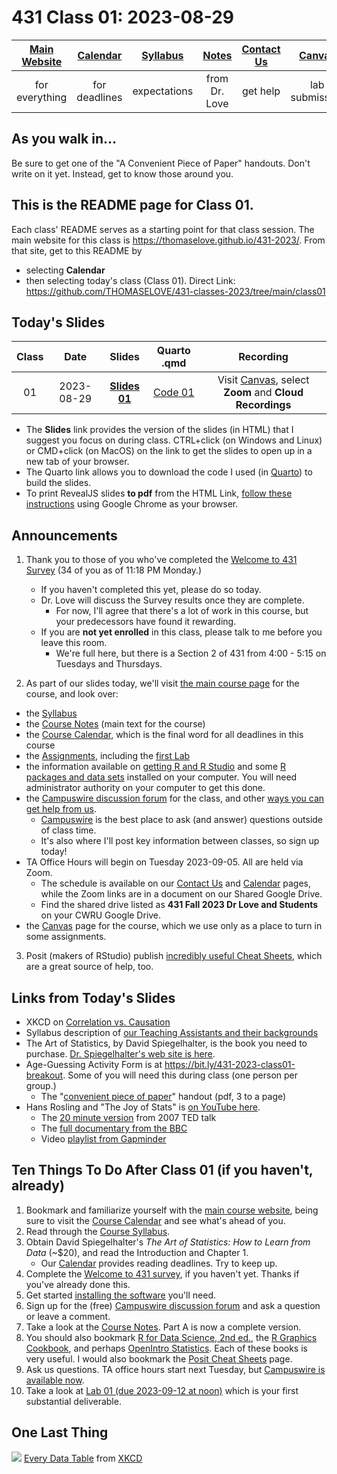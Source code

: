 # 431 Class 01: 2023-08-29

[Main Website](https://thomaselove.github.io/431-2023/) | [Calendar](https://thomaselove.github.io/431-2023/calendar.html) | [Syllabus](https://thomaselove.github.io/431-syllabus-2023/) | [Notes](https://thomaselove.github.io/431-notes/) | [Contact Us](https://thomaselove.github.io/431-2023/contact.html) | [Canvas](https://canvas.case.edu) | [Data and Code](https://github.com/THOMASELOVE/431-data)
:-----------: | :--------------: | :----------: | :---------: | :-------------: | :-----------: | :------------:
for everything | for deadlines | expectations | from Dr. Love | get help | lab submission | for downloads

## As you walk in...
Be sure to get one of the "A Convenient Piece of Paper" handouts. Don't write on it yet. Instead, get to know those around you.

## This is the README page for Class 01.

Each class' README serves as a starting point for that class session.
The main website for this class is https://thomaselove.github.io/431-2023/. From that site, get to this README by

- selecting **Calendar**
- then selecting today's class (Class 01). Direct Link: https://github.com/THOMASELOVE/431-classes-2023/tree/main/class01

## Today's Slides

Class | Date | Slides | Quarto .qmd | Recording
:---: | :--------: | :------: | :------: | :-------------:
01 | 2023-08-29 | **[Slides 01](https://thomaselove.github.io/431-slides-2023/class01.html)** | [Code 01](https://thomaselove.github.io/431-slides-2023/class01.qmd) | Visit [Canvas](https://canvas.case.edu/), select **Zoom** and **Cloud Recordings**

- The **Slides** link provides the version of the slides (in HTML) that I suggest you focus on during class. CTRL+click (on Windows and Linux) or CMD+click (on MacOS) on the link to get the slides to open up in a new tab of your browser.
- The Quarto link allows you to download the code I used (in [Quarto](https://quarto.org/)) to build the slides.
- To print RevealJS slides **to pdf** from the HTML Link, [follow these instructions](https://quarto.org/docs/presentations/revealjs/presenting.html#print-to-pdf) using Google Chrome as your browser.

## Announcements

1. Thank you to those of you who've completed the [Welcome to 431 Survey](https://bit.ly/431-2023-welcome-survey) (34 of you as of 11:18 PM Monday.) 
    - If you haven't completed this yet, please do so today. 
    - Dr. Love will discuss the Survey results once they are complete. 
        - For now, I'll agree that there's a lot of work in this course, but your predecessors have found it rewarding.
    - If you are **not yet enrolled** in this class, please talk to me before you leave this room. 
        - We're full here, but there is a Section 2 of 431 from 4:00 - 5:15 on Tuesdays and Thursdays. 

2. As part of our slides today, we'll visit [the main course page](https://thomaselove.github.io/431-2023/) for the course, and look over:

- the [Syllabus](https://thomaselove.github.io/431-syllabus-2023/)
- the [Course Notes](https://thomaselove.github.io/431-notes/) (main text for the course)
- the [Course Calendar](https://thomaselove.github.io/431-2023/calendar.html), which is the final word for all deadlines in this course
- the [Assignments](https://thomaselove.github.io/431-2023/assignments.html), including the [first Lab](https://github.com/THOMASELOVE/431-labs-2023)
- the information available on [getting R and R Studio](https://thomaselove.github.io/431-2023/software.html#installing-r-and-r-studio) and some [R packages and data sets](https://thomaselove.github.io/431-2023/software.html#installing-r-packages-and-datacode-for-431) installed on your computer. You will need administrator authority on your computer to get this done.
- the [Campuswire discussion forum](https://thomaselove.github.io/431-2023/campuswire.html) for the class, and other [ways you can get help from us](https://thomaselove.github.io/431-2023/contact.html).
    - [Campuswire](https://thomaselove.github.io/431-2023/campuswire.html) is the best place to ask (and answer) questions outside of class time.
    - It's also where I'll post key information between classes, so sign up today!
- TA Office Hours will begin on Tuesday 2023-09-05. All are held via Zoom.
    - The schedule is available on our [Contact Us](https://thomaselove.github.io/431-2023/contact.html) and [Calendar](https://thomaselove.github.io/431-2023/calendar.html) pages, while the Zoom links are in a document on our Shared Google Drive.
    - Find the shared drive listed as **431 Fall 2023 Dr Love and Students** on your CWRU Google Drive.
- the [Canvas](https://canvas.case.edu/) page for the course, which we use only as a place to turn in some assignments.

3. Posit (makers of RStudio) publish [incredibly useful Cheat Sheets](https://posit.co/resources/cheatsheets/), which are a great source of help, too.

## Links from Today's Slides

- XKCD on [Correlation vs. Causation](https://xkcd.com/552)
- Syllabus description of [our Teaching Assistants and their backgrounds](https://thomaselove.github.io/431-syllabus-2023/teaching-assistants.html)
- The Art of Statistics, by David Spiegelhalter, is the book you need to purchase. [Dr. Spiegelhalter's web site is here](http://www.statslab.cam.ac.uk/~david/).
- Age-Guessing Activity Form is at https://bit.ly/431-2023-class01-breakout. Some of you will need this during class (one person per group.)
    - The "[convenient piece of paper](https://github.com/THOMASELOVE/431-classes-2023/blob/main/class01/convenient_piece_of_paper.pdf)" handout (pdf, 3 to a page) 
- Hans Rosling and "The Joy of Stats" is [on YouTube here](https://www.youtube.com/watch?v=jbkSRLYSojo).
    - The [20 minute version](https://www.youtube.com/watch?v=RUwS1uAdUcI) from 2007 TED talk
    - The [full documentary from the BBC](https://www.gapminder.org/videos/the-joy-of-stats/)
    - Video [playlist from Gapminder](https://www.gapminder.org/videos/)

## Ten Things To Do After Class 01 (if you haven't, already)

1. Bookmark and familiarize yourself with the [main course website](https://thomaselove.github.io/431-2023/), being sure to visit the [Course Calendar](https://thomaselove.github.io/431-2023/calendar.html) and see what's ahead of you.
2. Read through the [Course Syllabus](https://thomaselove.github.io/431-syllabus-2023/).
3. Obtain David Spiegelhalter's *The Art of Statistics: How to Learn from Data* (~$20), and read the Introduction and Chapter 1.
    - Our [Calendar](https://thomaselove.github.io/431-2023/calendar.html) provides reading deadlines. Try to keep up.
4. Complete the [Welcome to 431 survey](https://bit.ly/431-2023-welcome-survey), if you haven't yet. Thanks if you've already done this.
5. Get started [installing the software](https://thomaselove.github.io/431-2023/software.html) you'll need.
6. Sign up for the (free) [Campuswire discussion forum](https://thomaselove.github.io/431-2023/campuswire.html) and ask a question or leave a comment.
7. Take a look at the [Course Notes](https://thomaselove.github.io/431-notes/). Part A is now a complete version.
8. You should also bookmark [R for Data Science, 2nd ed.](https://r4ds.hadley.nz/), the [R Graphics Cookbook](https://r-graphics.org/), and perhaps [OpenIntro Statistics](https://www.openintro.org/book/os/). Each of these books is very useful. I would also bookmark the [Posit Cheat Sheets](https://posit.co/resources/cheatsheets/) page.
9. Ask us questions. TA office hours start next Tuesday, but [Campuswire is available now](https://thomaselove.github.io/431-2023/campuswire.html).
10. Take a look at [Lab 01 (due 2023-09-12 at noon)](https://github.com/THOMASELOVE/431-labs-2023) which is your first substantial deliverable. 

## One Last Thing

![](https://imgs.xkcd.com/comics/every_data_table.png) [Every Data Table](https://xkcd.com/2502) from [XKCD](https://xkcd.com/)
